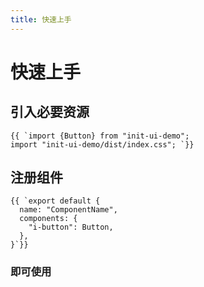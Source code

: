 ```yaml
---
title: 快速上手
---
```


# 快速上手

## 引入必要资源
<pre><code>{{ `import {Button} from "init-ui-demo";
import "init-ui-demo/dist/index.css"; `}}</code></pre>
## 注册组件
<pre><code>{{ `export default {
  name: "ComponentName",
  components: {
    "i-button": Button,
  },
}`}}</code></pre>

### 即可使用